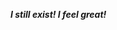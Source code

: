 ***I still exist! I feel great!***

<!---
EldaYe/EldaYe is a ✨ special ✨ repository because its `README.md` (this file) appears on your GitHub profile.
You can click the Preview link to take a look at your changes.
--->
